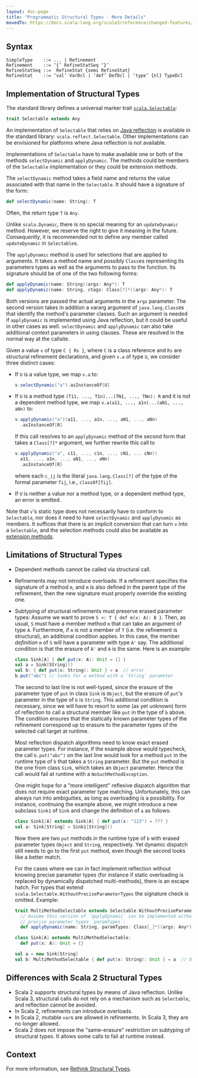 ```yaml
---
layout: doc-page
title: "Programmatic Structural Types - More Details"
movedTo: https://docs.scala-lang.org/scala3/reference/changed-features/structural-types-spec.html
---
```


## Syntax

```
SimpleType    ::= ... | Refinement
Refinement    ::= ‘{’ RefineStatSeq ‘}’
RefineStatSeq ::=  RefineStat {semi RefineStat}
RefineStat    ::= ‘val’ VarDcl | ‘def’ DefDcl | ‘type’ {nl} TypeDcl
```

## Implementation of Structural Types

The standard library defines a universal marker trait
[`scala.Selectable`](https://github.com/lampepfl/dotty/blob/master/library/src/scala/Selectable.scala):

```scala
trait Selectable extends Any
```

An implementation of `Selectable` that relies on [Java reflection](https://www.oracle.com/technical-resources/articles/java/javareflection.html) is
available in the standard library: `scala.reflect.Selectable`. Other
implementations can be envisioned for platforms where Java reflection
is not available.

Implementations of `Selectable` have to make available one or both of
the methods `selectDynamic` and `applyDynamic`. The methods could be members of the `Selectable` implementation or they could be extension methods.

The `selectDynamic` method takes a field name and returns the value associated with that name in the `Selectable`.
It should have a signature of the form:

```scala
def selectDynamic(name: String): T
```

Often, the return type `T` is `Any`.

Unlike `scala.Dynamic`, there is no special meaning for an `updateDynamic` method.
However, we reserve the right to give it meaning in the future.
Consequently, it is recommended not to define any member called `updateDynamic` in `Selectable`s.

The `applyDynamic` method is used for selections that are applied to arguments. It takes a method name and possibly `Class`es representing its parameters types as well as the arguments to pass to the function.
Its signature should be of one of the two following forms:

```scala
def applyDynamic(name: String)(args: Any*): T
def applyDynamic(name: String, ctags: Class[?]*)(args: Any*): T
```

Both versions are passed the actual arguments in the `args` parameter. The second version takes in addition a vararg argument of `java.lang.Class`es that identify the method's parameter classes. Such an argument is needed
if `applyDynamic` is implemented using Java reflection, but it could be
useful in other cases as well. `selectDynamic` and `applyDynamic` can also take additional context parameters in using clauses. These are resolved in the normal way at the callsite.

Given a value `v` of type `C { Rs }`, where `C` is a class reference
and `Rs` are structural refinement declarations, and given `v.a` of type `U`, we consider three distinct cases:

- If `U` is a value type, we map `v.a` to:
  ```scala
  v.selectDynamic("a").asInstanceOf[U]
  ```

- If `U` is a method type `(T11, ..., T1n)...(TN1, ..., TNn): R` and it is not a dependent method type, we map `v.a(a11, ..., a1n)...(aN1, ..., aNn)` to:
  ```scala
  v.applyDynamic("a")(a11, ..., a1n, ..., aN1, ..., aNn)
    .asInstanceOf[R]
  ```
  If this call resolves to an `applyDynamic` method of the second form that takes a `Class[?]*` argument, we further rewrite this call to
  ```scala
  v.applyDynamic("a", c11, ..., c1n, ..., cN1, ... cNn)(
    a11, ..., a1n, ..., aN1, ..., aNn)
    .asInstanceOf[R]
  ```
   where each `c_ij` is the literal `java.lang.Class[?]` of the type of the formal parameter `Tij`, i.e., `classOf[Tij]`.

- If `U` is neither a value nor a method type, or a dependent method
  type, an error is emitted.

Note that `v`'s static type does not necessarily have to conform to `Selectable`, nor does it need to have `selectDynamic` and `applyDynamic` as members. It suffices that there is an implicit
conversion that can turn `v` into a `Selectable`, and the selection methods could also be available as
[extension methods](../contextual/extension-methods.md).

## Limitations of Structural Types

- Dependent methods cannot be called via structural call.

- Refinements may not introduce overloads: If a refinement specifies the signature
  of a method `m`, and `m` is also defined in the parent type of the refinement, then
  the new signature must properly override the existing one.

- Subtyping of structural refinements must preserve erased parameter types: Assume
  we want to prove `S <: T { def m(x: A): B }`. Then, as usual, `S` must have a member method `m` that can take an argument of type `A`. Furthermore, if `m` is not a member of `T` (i.e. the refinement is structural), an additional condition applies. In this case, the member _definition_ `m` of `S` will have a parameter
  with type `A'` say. The additional condition is that the erasure of `A'` and `A` is the same. Here is an example:

  ```scala
  class Sink[A] { def put(x: A): Unit = {} }
  val a = Sink[String]()
  val b: { def put(x: String): Unit } = a  // error
  b.put("abc") // looks for a method with a `String` parameter
  ```
  The second to last line is not well-typed,
  since the erasure of the parameter type of `put` in class `Sink` is `Object`,
  but the erasure of `put`'s parameter in the type of `b` is `String`.
  This additional condition is necessary, since we will have to resort
  to some (as yet unknown) form of reflection to call a structural member
  like `put` in the type of `b` above. The condition ensures that the statically
  known parameter types of the refinement correspond up to erasure to the
  parameter types of the selected call target at runtime.

  Most reflection dispatch algorithms need to know exact erased parameter types. For instance, if the example above would typecheck, the call
  `b.put("abc")` on the last line would look for a method `put` in the runtime type of `b` that takes a `String` parameter. But the `put` method is the one from class `Sink`, which takes an `Object` parameter. Hence the call would fail at runtime with a `NoSuchMethodException`.

  One might hope for a "more intelligent" reflexive dispatch algorithm that does not require exact parameter type matching. Unfortunately, this can always run into ambiguities, as long as overloading is a possibility. For instance, continuing the example above, we might introduce a new subclass `Sink1` of `Sink` and change the definition of `a` as follows:

  ```scala
  class Sink1[A] extends Sink[A] { def put(x: "123") = ??? }
  val a: Sink[String] = Sink1[String]()
  ```

  Now there are two `put` methods in the runtime type of `b` with erased parameter
  types `Object` and `String`, respectively. Yet dynamic dispatch still needs to go
  to the first `put` method, even though the second looks like a better match.

  For the cases where we can in fact implement reflection without knowing precise parameter types (for instance if static overloading is replaced by dynamically dispatched multi-methods), there is an escape hatch. For types that extend `scala.Selectable.WithoutPreciseParameterTypes` the signature check is omitted. Example:

  ```scala
  trait MultiMethodSelectable extends Selectable.WithoutPreciseParameterTypes:
    // Assume this version of `applyDynamic` can be implemented without knowing
    // precise parameter types `paramTypes`:
    def applyDynamic(name: String, paramTypes: Class[_]*)(args: Any*): Any = ???

  class Sink[A] extends MultiMethodSelectable:
    def put(x: A): Unit = {}

  val a = new Sink[String]
  val b: MultiMethodSelectable { def put(x: String): Unit } = a  // OK
  ```
## Differences with Scala 2 Structural Types

- Scala 2 supports structural types by means of Java reflection. Unlike
  Scala 3, structural calls do not rely on a mechanism such as
  `Selectable`, and reflection cannot be avoided.
- In Scala 2, refinements can introduce overloads.
- In Scala 2, mutable `var`s are allowed in refinements. In Scala 3,
  they are no longer allowed.
- Scala 2 does not impose the "same-erasure" restriction on subtyping of structural types. It allows some calls to fail at runtime instead.

## Context

For more information, see [Rethink Structural Types](https://github.com/lampepfl/dotty/issues/1886).
